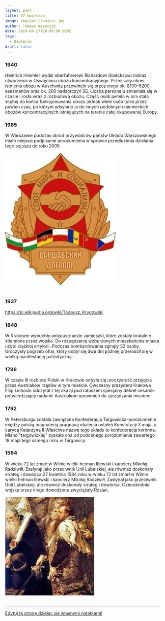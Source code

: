```yaml
---
layout: post
title: 27 kwietnia
image: img/april/sojusz.jpg
author: Tomasz Waszczyk
date: 2019-04-27T10:00:00.000Z
tags:
  - Oświęcim
draft: false
---
```


### 1940

Heinrich Himmler wydał oberfuhrerowi Richardowi Gluecksowi rozkaz utworzenia w Oświęcimiu obozu koncentracyjnego.
Przez cały okres istnienia obozu w Auschwitz przewinęło się przez niego ok. 8100–8200 esesmanów oraz ok. 200 nadzorczyń SS. Liczba personelu zmieniała się w czasie i rosła wraz z rozbudową obozu. Część osób pełniła w
nim stałą służbę do końca funkcjonowania
obozu jednak wiele osób tylko przez pewien
czas, po którym odsyłano je do innych
podobnych niemieckich obozów
koncentracyjnych istniejących na terenie
całej okupowanej Europy.

### 1985

W Warszawie podczas obrad przywódców państw Układu Warszawskiego miało miejsce podpisanie porozumienia w sprawie przedłużenia działania tego sojuszu do roku 2005.

<img src="./img/april/sojusz.jpg"><br><br>

### 1937

https://pl.wikipedia.org/wiki/Tadeusz_Krygowski

### 1848

W Krakowie wybuchły antyaustriackie zamieszki, które zostały brutalnie stłumione przez wojsko.
Do rozpędzenia wzburzonych mieszkańców miasta użyto ciężkiej artylerii.
Podczas bombardowania zginęły 32 osoby.
Uroczysty pogrzeb ofiar, który odbył się dwa dni później przerodził się w wielką manifestację patriotyczną.

### 1796

W czasie III rozbioru Polski w Krakowie odbyła się uroczystość przejęcia przez Austriaków rządów w tym mieście.
Ówczesny prezydent Krakowa Filip Lichocki odczytał z tej okazji pod ratuszem specjalny dekret cesarski potwierdzający nadanie Austriakom uprawnień do zarządzania miastem.

### 1792

W Petersburgu została zawiązana Konfederacja Targowicka-porozumienie między polską magnaterią pragnącą obalenia ustaleń Konstytucji 3 maja, a carycą Katarzyną II.Właściwa nazwa tego układu to konfederacja koronna. Miano "targowickiej" zyskała ona od podobnego porozumienia zawartego 18 maja tego samego roku w Targowicy.

### 1584

W wieku 72 lat zmarł w Wilnie wielki hetman litewski i kanclerz Mikołaj Radziwiłł.
Zasłynął jako przeciwnik Unii Lubelskiej, ale również doskonały strateg i dowódca.27 kwietnia 1584 roku w wieku 72 lat zmarł w Wilnie wielki hetman litewski i kanclerz Mikołaj Radziwiłł.
Zasłynął jako przeciwnik Unii Lubelskiej, ale również doskonały strateg i dowódca. Czterokrotnie wojska przez niego dowodzone zwyciężały Rosjan.

<img src="./img/april/radziwill.jpg"><br><br>

---

<a href="https://github.com/TomaszWaszczyk/historia.waszczyk.com/edit/master/src/content/april-27.md" target="_blank">Edytuj tę stronę dzieląc się własnymi notatkami!</a>
